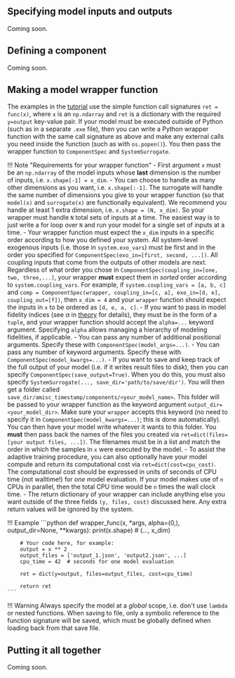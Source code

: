 ## Specifying model inputs and outputs
Coming soon.

## Defining a component
Coming soon.

## Making a model wrapper function
The examples in the [tutorial](tutorials.md) use the simple function call signatures `ret = func(x)`, where `x` is an `np.ndarray` and 
`ret` is a dictionary with the required `y=output` key-value pair. If your model must be executed outside of Python
(such as in a separate `.exe` file), then you can write a Python wrapper function with the same call signature as above
and make any external calls you need inside the function (such as with `os.popen()`). You then pass the wrapper function
to `ComponentSpec` and `SystemSurrogate`.

!!! Note "Requirements for your wrapper function"
    - First argument `x` must be an `np.ndarray` of the model inputs whose **last** dimension is the number of inputs, i.e. `x.shape[-1] = x_dim`.
    - You can choose to handle as many other dimensions as you want, i.e. `x.shape[:-1]`. The surrogate will handle the same number 
      of dimensions you give to your wrapper function (so that `model(x)` and `surrogate(x)` are functionally equivalent). We recommend you handle at least 
      1 extra dimension, i.e. `x.shape = (N, x_dim)`. So your wrapper must handle `N` total sets of inputs at a time. The easiest way is to just 
      write a for loop over `N` and run your model for a single set of inputs at a time.
    - Your wrapper function must expect the `x_dim` inputs in a specific order according to how you defined your system. All
      system-level exogenous inputs (i.e. those in `system.exo_vars`) must be first and in the order you specified for
      `ComponentSpec(exo_in=[first, second, ...])`. All coupling inputs that come from the outputs of other models are next.
      Regardless of what order you chose in `ComponentSpec(coupling_in=[one, two, three,...]`, your wrapper **must** expect them
      in _sorted_ order according to `system.coupling_vars`. For example, if `system.coupling_vars = [a, b, c]` and 
      `comp = ComponentSpec(wrapper, coupling_in=[c, a], exo_in=[d, e], coupling_out=[f])`, then `x_dim = 4` and your `wrapper` function
      should expect the inputs in `x` to be ordered as `[d, e, a, c]`.
    - If you want to pass in model fidelity indices (see $\alpha$ in [theory](theory.md) for details), they must be in the form of a `tuple`,
      and your wrapper function should accept the `alpha=...` keyword argument. Specifying `alpha` allows managing a hierarchy of modeling fidelities, if applicable.
    - You can pass any number of additional positional arguments. Specify these with `ComponentSpec(model_args=...)`.
    - You can pass any number of keyword arguments. Specify these with `ComponentSpec(model_kwargs=...)`.
    - If you want to save and keep track of the full output of your model (i.e. if it writes result files to disk), then
      you can specify `ComponentSpec(save_output=True)`. When you do this, you must also specify `SystemSurrogate(..., save_dir='path/to/save/dir')`.
      You will then get a folder called `save_dir/amisc_timestamp/components/<your_model_name>`. This folder will be passed to your
      wrapper function as the keyword argument `output_dir=<your_model_dir>`. Make sure your `wrapper` accepts this keyword (no need to specify it in `ComponentSpec(model_kwargs=...)`; this is done automatically).
      You can then have your model write whatever it wants to this folder. You **must** then pass back the names of the files
      you created via `ret=dict(files=[your output files, ...])`. The filenames must be in a list and match the order in
      which the samples in `x` were executed by the model.
    - To assist the adaptive training procedure, you can also optionally have your model compute and return its computational cost via
      `ret=dict(cost=cpu_cost)`. The computational cost should be expressed in units of seconds of CPU time (not walltime!) for _one_ model evaluation.
      If your model makes use of `n` CPUs in parallel, then the total CPU time would be `n` times the wall clock time.
    - The return dictionary of your wrapper can include anything else you want outside of the three fields `(y, files, cost)` discussed here.
      Any extra return values will be ignored by the system.

!!! Example
    ```python
    def wrapper_func(x, *args, alpha=(0,), output_dir=None, **kwargs):
        print(x.shape)  # (..., x_dim)

        # Your code here, for example:
        output = x ** 2
        output_files = ['output_1.json', 'output2.json', ...]
        cpu_time = 42  # seconds for one model evaluation

        ret = dict(y=output, files=output_files, cost=cpu_time)

        return ret
    ```

!!! Warning
    Always specify the model at a _global_ scope, i.e. don't use `lambda` or nested functions. When saving to
    file, only a symbolic reference to the function signature will be saved, which must be globally defined
    when loading back from that save file.

## Putting it all together
Coming soon.